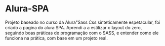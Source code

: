 # Alura-SPA

Projeto baseado no curso da Alura"Sass Css sinteticamente espetacular, foi criado a pagina do alura SPA. Aprendi a a estilizar o layout do zero, seguindo boas práticas de programação com o SASS, e entender como ele funciona na prática, com base em um projeto real.
